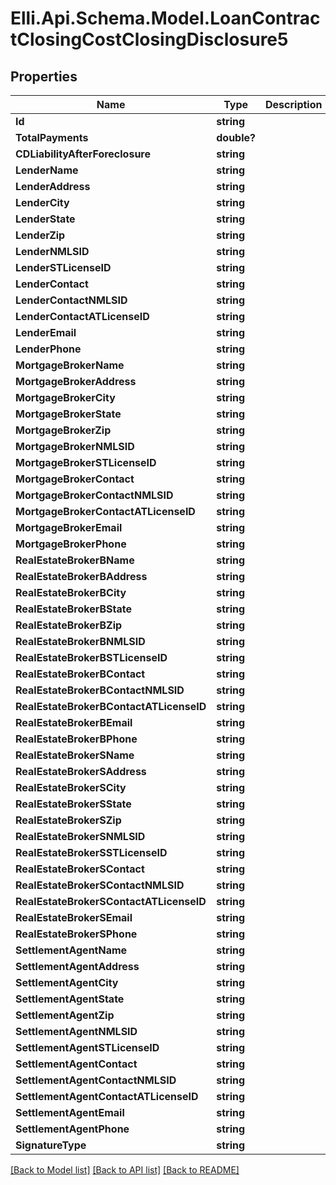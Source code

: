 # Elli.Api.Schema.Model.LoanContractClosingCostClosingDisclosure5
## Properties

Name | Type | Description | Notes
------------ | ------------- | ------------- | -------------
**Id** | **string** |  | [optional] 
**TotalPayments** | **double?** |  | [optional] 
**CDLiabilityAfterForeclosure** | **string** |  | [optional] 
**LenderName** | **string** |  | [optional] 
**LenderAddress** | **string** |  | [optional] 
**LenderCity** | **string** |  | [optional] 
**LenderState** | **string** |  | [optional] 
**LenderZip** | **string** |  | [optional] 
**LenderNMLSID** | **string** |  | [optional] 
**LenderSTLicenseID** | **string** |  | [optional] 
**LenderContact** | **string** |  | [optional] 
**LenderContactNMLSID** | **string** |  | [optional] 
**LenderContactATLicenseID** | **string** |  | [optional] 
**LenderEmail** | **string** |  | [optional] 
**LenderPhone** | **string** |  | [optional] 
**MortgageBrokerName** | **string** |  | [optional] 
**MortgageBrokerAddress** | **string** |  | [optional] 
**MortgageBrokerCity** | **string** |  | [optional] 
**MortgageBrokerState** | **string** |  | [optional] 
**MortgageBrokerZip** | **string** |  | [optional] 
**MortgageBrokerNMLSID** | **string** |  | [optional] 
**MortgageBrokerSTLicenseID** | **string** |  | [optional] 
**MortgageBrokerContact** | **string** |  | [optional] 
**MortgageBrokerContactNMLSID** | **string** |  | [optional] 
**MortgageBrokerContactATLicenseID** | **string** |  | [optional] 
**MortgageBrokerEmail** | **string** |  | [optional] 
**MortgageBrokerPhone** | **string** |  | [optional] 
**RealEstateBrokerBName** | **string** |  | [optional] 
**RealEstateBrokerBAddress** | **string** |  | [optional] 
**RealEstateBrokerBCity** | **string** |  | [optional] 
**RealEstateBrokerBState** | **string** |  | [optional] 
**RealEstateBrokerBZip** | **string** |  | [optional] 
**RealEstateBrokerBNMLSID** | **string** |  | [optional] 
**RealEstateBrokerBSTLicenseID** | **string** |  | [optional] 
**RealEstateBrokerBContact** | **string** |  | [optional] 
**RealEstateBrokerBContactNMLSID** | **string** |  | [optional] 
**RealEstateBrokerBContactATLicenseID** | **string** |  | [optional] 
**RealEstateBrokerBEmail** | **string** |  | [optional] 
**RealEstateBrokerBPhone** | **string** |  | [optional] 
**RealEstateBrokerSName** | **string** |  | [optional] 
**RealEstateBrokerSAddress** | **string** |  | [optional] 
**RealEstateBrokerSCity** | **string** |  | [optional] 
**RealEstateBrokerSState** | **string** |  | [optional] 
**RealEstateBrokerSZip** | **string** |  | [optional] 
**RealEstateBrokerSNMLSID** | **string** |  | [optional] 
**RealEstateBrokerSSTLicenseID** | **string** |  | [optional] 
**RealEstateBrokerSContact** | **string** |  | [optional] 
**RealEstateBrokerSContactNMLSID** | **string** |  | [optional] 
**RealEstateBrokerSContactATLicenseID** | **string** |  | [optional] 
**RealEstateBrokerSEmail** | **string** |  | [optional] 
**RealEstateBrokerSPhone** | **string** |  | [optional] 
**SettlementAgentName** | **string** |  | [optional] 
**SettlementAgentAddress** | **string** |  | [optional] 
**SettlementAgentCity** | **string** |  | [optional] 
**SettlementAgentState** | **string** |  | [optional] 
**SettlementAgentZip** | **string** |  | [optional] 
**SettlementAgentNMLSID** | **string** |  | [optional] 
**SettlementAgentSTLicenseID** | **string** |  | [optional] 
**SettlementAgentContact** | **string** |  | [optional] 
**SettlementAgentContactNMLSID** | **string** |  | [optional] 
**SettlementAgentContactATLicenseID** | **string** |  | [optional] 
**SettlementAgentEmail** | **string** |  | [optional] 
**SettlementAgentPhone** | **string** |  | [optional] 
**SignatureType** | **string** |  | [optional] 

[[Back to Model list]](../README.md#documentation-for-models) [[Back to API list]](../README.md#documentation-for-api-endpoints) [[Back to README]](../README.md)

